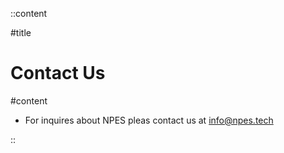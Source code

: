 ::content

#title

# Contact Us

#content

- For inquires about NPES pleas contact us at [info@npes.tech](mailto:info@npes.tech)

::
